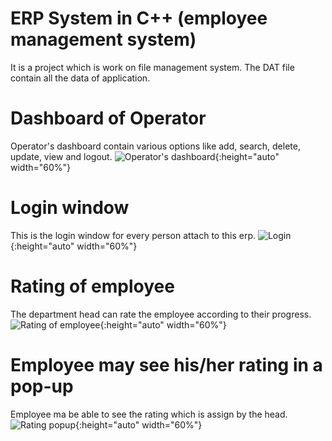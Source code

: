 # ERP System in C++ (employee management system)

It is a project which is work on file management system. The DAT file contain all the data of application.

# Dashboard of Operator
Operator's dashboard contain various options like add, search, delete, update, view and logout.
![Operator's dashboard](https://github.com/mahisharma-cs/Employee-Management-System/blob/master/image/0.jpg "Operator"){:height="auto" width="60%"}

# Login window
This is the login window for every person attach to this erp.
![Login](https://github.com/mahisharma-cs/Employee-Management-System/blob/master/image/1.jpg "Login window"){:height="auto" width="60%"}

# Rating of employee
The department head can rate the employee according to their progress.
![Rating of employee](https://github.com/mahisharma-cs/Employee-Management-System/blob/master/image/2.png "Rating of employee"){:height="auto" width="60%"}

# Employee may see his/her rating in a pop-up
Employee ma be able to see the rating which is assign by the head.
![Rating popup](https://github.com/mahisharma-cs/Employee-Management-System/blob/master/image/3.jpg "pop-up"){:height="auto" width="60%"}
